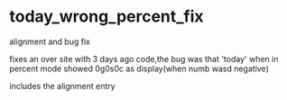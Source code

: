 # today_wrong_percent_fix
alignment and bug fix

fixes an over site with 3 days ago code,the bug was that 'today' when in percent mode showed 0g0s0c as display(when numb wasd negative)

includes the alignment entry
